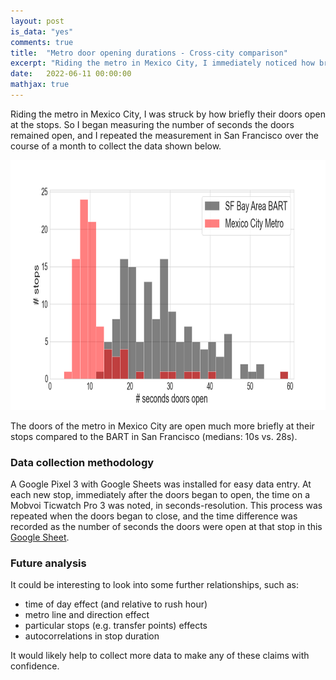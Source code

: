 ```yaml
---
layout: post
is_data: "yes"
comments: true
title:  "Metro door opening durations - Cross-city comparison"
excerpt: "Riding the metro in Mexico City, I immediately noticed how briefly their doors open at the stops. So I collected some data to compare this more quantitatively with the metro I take at home, BART."
date:   2022-06-11 00:00:00
mathjax: true
---
```


Riding the metro in Mexico City, I was struck by how briefly their doors open at the stops. So I began measuring the number of seconds the doors remained open, and I repeated the measurement in San Francisco over the course of a month to collect the data shown below.

<div class="imgcap" style="text-align:center">
<img src="/assets/misc/metro_door_hist_cdmx_bart.png" height="400">
<div class="thecap" style="text-align:center"></div></div>

The doors of the metro in Mexico City are open much more briefly at their stops compared to the BART in San Francisco (medians: 10s vs. 28s).

### Data collection methodology

A Google Pixel 3 with Google Sheets was installed for easy data entry. At each new stop, immediately after the doors began to open, the time on a Mobvoi Ticwatch Pro 3 was noted, in seconds-resolution. This process was repeated when the doors began to close, and the time difference was recorded as the number of seconds the doors were open at that stop in this [Google Sheet](https://docs.google.com/spreadsheets/d/1kkpbr0-V_IrsJvXUU5q6A7tsmhUxP02Bj3-C4KWcIrA/edit?usp=sharing).

### Future analysis

It could be interesting to look into some further relationships, such as:
- time of day effect (and relative to rush hour)
- metro line and direction effect
- particular stops (e.g. transfer points) effects
- autocorrelations in stop duration

It would likely help to collect more data to make any of these claims with confidence.
